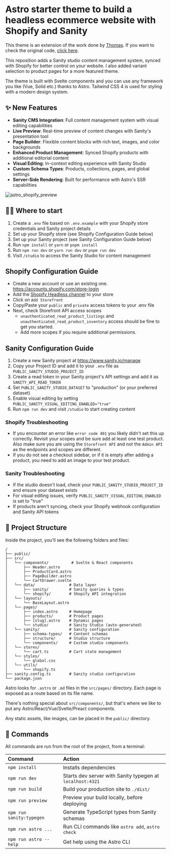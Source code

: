 # Astro starter theme to build a headless ecommerce website with Shopify and Sanity

This theme is an extension of the work done by [Thomas](https://github.com/thomasKn). If you want to check the original code, [click here](https://github.com/thomasKn/astro-shopify).

This reposition adds a Sanity studio content management system, synced with Shopify for better control on your website.
I also added variant selection to product pages for a more featured theme.

The theme is built with Svelte components and you can use any framework you like (Vue, Solid etc.) thanks to Astro.
Tailwind CSS 4 is used for styling with a modern design system.

## ✨ New Features

- **Sanity CMS Integration**: Full content management system with visual editing capabilities
- **Live Preview**: Real-time preview of content changes with Sanity's presentation tool
- **Page Builder**: Flexible content blocks with rich text, images, and color backgrounds
- **Enhanced Product Management**: Synced Shopify products with additional editorial content
- **Visual Editing**: In-context editing experience with Sanity Studio
- **Custom Schema Types**: Products, collections, pages, and global settings
- **Server-Side Rendering**: Built for performance with Astro's SSR capabilities

![astro_shopify_preview](https://cdn.sanity.io/images/81pocpw8/production/af923e749c4655b655209f527eb097df8256fd11-2880x1800.png)

## 🧑‍🚀 Where to start

1. Create a `.env` file based on `.env.example` with your Shopify store credentials and Sanity project details
2. Set up your Shopify store (see Shopify Configuration Guide below)
3. Set up your Sanity project (see Sanity Configuration Guide below)
4. Run `npm install` or `yarn` or `pnpm install`
5. Run `npm run dev` or `yarn run dev` or `pnpm run dev`
6. Visit `/studio` to access the Sanity Studio for content management

## Shopify Configuration Guide

- Create a new account or use an existing one. https://accounts.shopify.com/store-login
- Add the [Shopify Headless channel](https://apps.shopify.com/headless) to your store
- Click on `Add Storefront`
- Copy/Paste your `public` and `private` access tokens to your .env file
- Next, check Storefront API access scopes
  - `unauthenticated_read_product_listings` and `unauthenticated_read_product_inventory` access should be fine to get you started.
  - Add more scopes if you require additional permissions.

## Sanity Configuration Guide

1. Create a new Sanity project at https://www.sanity.io/manage
2. Copy your Project ID and add it to your `.env` file as `PUBLIC_SANITY_STUDIO_PROJECT_ID`
3. Create a read token in your Sanity project's API settings and add it as `SANITY_API_READ_TOKEN`
4. Set `PUBLIC_SANITY_STUDIO_DATASET` to "production" (or your preferred dataset)
5. Enable visual editing by setting `PUBLIC_SANITY_VISUAL_EDITING_ENABLED="true"`
6. Run `npm run dev` and visit `/studio` to start creating content

### Shopify Troubleshooting

- If you encounter an error like `error code 401` you likely didn't set this up correctly. Revisit your scopes and be sure add at least one test product. Also make sure you are using the `Storefront API` and not the `Admin API` as the endpoints and scopes are different.
- If you do not see a checkout sidebar, or if it is empty after adding a product, you need to add an image to your test product.

### Sanity Troubleshooting

- If the studio doesn't load, check your `PUBLIC_SANITY_STUDIO_PROJECT_ID` and ensure your dataset exists
- For visual editing issues, verify `PUBLIC_SANITY_VISUAL_EDITING_ENABLED` is set to "true"
- If products aren't syncing, check your Shopify webhook configuration and Sanity API tokens

## 🚀 Project Structure

Inside the project, you'll see the following folders and files:

```
/
├── public/
├── src/
│   └── components/          # Svelte & React components
│       ├── Header.astro
│       ├── ProductCard.astro
│       ├── PageBuilder.astro
│       └── CartDrawer.svelte
│   └── data/               # Data layer
│       ├── sanity/         # Sanity queries & types
│       └── shopify/        # Shopify API integration
│   └── layouts/
│       └── BaseLayout.astro
│   └── pages/
│       ├── index.astro     # Homepage
│       ├── products/       # Product pages
│       ├── [slug].astro    # Dynamic pages
│       └── studio/         # Sanity Studio (auto-generated)
│   └── sanity/             # Sanity configuration
│       ├── schema-types/   # Content schemas
│       ├── structure/      # Studio structure
│       └── components/     # Custom studio components
│   └── stores/
│       └── cart.ts         # Cart state management
│   └── styles/
│       └── global.css
│   └── utils/
│       └── shopify.ts
├── sanity.config.ts        # Sanity studio configuration
└── package.json
```

Astro looks for `.astro` or `.md` files in the `src/pages/` directory. Each page is exposed as a route based on its file name.

There's nothing special about `src/components/`, but that's where we like to put any Astro/React/Vue/Svelte/Preact components.

Any static assets, like images, can be placed in the `public/` directory.

## 🧞 Commands

All commands are run from the root of the project, from a terminal:

| Command                  | Action                                                    |
| :----------------------- | :-------------------------------------------------------- |
| `npm install`            | Installs dependencies                                     |
| `npm run dev`            | Starts dev server with Sanity typegen at `localhost:4321` |
| `npm run build`          | Build your production site to `./dist/`                   |
| `npm run preview`        | Preview your build locally, before deploying              |
| `npm run sanity:typegen` | Generate TypeScript types from Sanity schemas             |
| `npm run astro ...`      | Run CLI commands like `astro add`, `astro check`          |
| `npm run astro --help`   | Get help using the Astro CLI                              |
